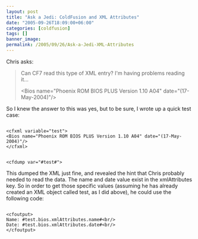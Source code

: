 ```yaml
---
layout: post
title: "Ask a Jedi: ColdFusion and XML Attributes"
date: "2005-09-26T18:09:00+06:00"
categories: [coldfusion]
tags: []
banner_image: 
permalink: /2005/09/26/Ask-a-Jedi-XML-Attributes
---
```


Chris asks:

<blockquote>
Can CF7 read this type of XML entry?  I'm having problems reading it...

&lt;Bios name="Phoenix ROM BIOS PLUS Version 1.10 A04" date="(17-May-2004)"/&gt;
</blockquote>

So I knew the answer to this was yes, but to be sure, I wrote up a quick test case:

<code>
&lt;cfxml variable="test"&gt;
&lt;Bios name="Phoenix ROM BIOS PLUS Version 1.10 A04" date="(17-May-2004)"/&gt;
&lt;/cfxml&gt;

&lt;cfdump var="#test#"&gt;
</code>

This dumped the XML just fine, and revealed the hint that Chris probably needed to read the data. The name and date value exist in the xmlAttributes key. So in order to get those specific values (assuming he has already created an XML object called test, as I did above), he could use the following code:

<code>
&lt;cfoutput&gt;
Name: #test.bios.xmlAttributes.name#&lt;br/&gt;
Date: #test.bios.xmlAttributes.date#&lt;br/&gt;
&lt;/cfoutput&gt;
</code>